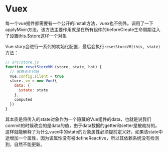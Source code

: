# Vuex
每一个vue插件都需要有一个公开的install方法，vuex也不例外。调用了一下applyMixin方法，该方法主要作用就是在所有组件的beforeCreate生命周期注入了设置this.$store这样一个对象

Vue.story会进行一系列的初始化配置，最后会执行`resetStoreVM(this, state)`方法：
```javascript
// src/store.js
function resetStoreVM (store, state, hot) {
  // 省略无关代码
  Vue.config.silent = true
  store._vm = new Vue({
    data: {
      $state: state
    },
    computed
  })
}
```
其本质是将传入的state对象作为一个隐藏的Vue组件的data，也就是说我们commit的时候改变的是data的值，由于data数据的getter和setter是被劫持的。这样就能解释了为什么vuex中的state的对象属性必须提前定义好，如果该state中途增加一个属性，因为该属性没有被defineReactive，所以其依赖系统没有检测到，自然不能更新。
